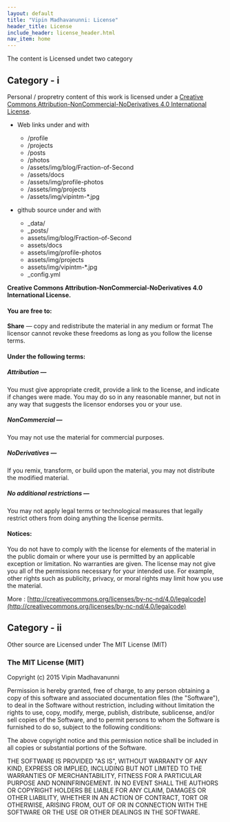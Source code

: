 ```yaml
---
layout: default
title: "Vipin Madhavanunni: License"
header_title: License
include_header: license_header.html
nav_item: home
---
```


The content is Licensed undet two category

## Category - i

Personal / propretry content of this work is licensed under 
a [Creative Commons Attribution-NonCommercial-NoDerivatives 4.0 International License](http://creativecommons.org/licenses/by-nc-nd/4.0/).

- Web links under and with
  - /profile
  - /projects
  - /posts
  - /photos
  - /assets/img/blog/Fraction-of-Second
  - /assets/docs
  - /assets/img/profile-photos
  - /assets/img/projects
  - /assets/img/vipintm-*.jpg

- github source under and with
  - _data/
  - _posts/
  - assets/img/blog/Fraction-of-Second
  - assets/docs
  - assets/img/profile-photos
  - assets/img/projects
  - assets/img/vipintm-*.jpg
  - _config.yml 

**Creative Commons 
Attribution-NonCommercial-NoDerivatives
4.0 International License.**

#### You are free to:

**Share** — copy and redistribute the material in any medium or format
The licensor cannot revoke these freedoms as long as you follow the 
license terms.

#### Under the following terms:

##### Attribution — 
You must give appropriate credit, provide a link to the 
license, and indicate if changes were made. You may do so in any 
reasonable manner, but not in any way that suggests the licensor 
endorses you or your use.

##### NonCommercial — 
You may not use the material for commercial purposes.

##### NoDerivatives — 
If you remix, transform, or build upon the material,
 you may not distribute the modified material.

##### No additional restrictions — 
You may not apply legal terms or 
technological measures that legally restrict others from doing 
anything the license permits.

#### Notices:

You do not have to comply with the license for elements of the 
material in the public domain or where your use is permitted 
by an applicable exception or limitation.
No warranties are given. The license may not give you all of 
the permissions necessary for your intended use. For example, other 
rights such as publicity, privacy, or moral rights may limit how 
you use the material.

More : [http://creativecommons.org/licenses/by-nc-nd/4.0/legalcode](http://creativecommons.org/licenses/by-nc-nd/4.0/legalcode)

## Category - ii

Other source are Licensed under The MIT License (MIT)

### The MIT License (MIT)

Copyright (c) 2015 Vipin Madhavanunni 

Permission is hereby granted, free of charge, to any person obtaining a copy
of this software and associated documentation files (the "Software"), to deal
in the Software without restriction, including without limitation the rights
to use, copy, modify, merge, publish, distribute, sublicense, and/or sell
copies of the Software, and to permit persons to whom the Software is
furnished to do so, subject to the following conditions:

The above copyright notice and this permission notice shall be included in
all copies or substantial portions of the Software.

THE SOFTWARE IS PROVIDED "AS IS", WITHOUT WARRANTY OF ANY KIND, EXPRESS OR
IMPLIED, INCLUDING BUT NOT LIMITED TO THE WARRANTIES OF MERCHANTABILITY,
FITNESS FOR A PARTICULAR PURPOSE AND NONINFRINGEMENT. IN NO EVENT SHALL THE
AUTHORS OR COPYRIGHT HOLDERS BE LIABLE FOR ANY CLAIM, DAMAGES OR OTHER
LIABILITY, WHETHER IN AN ACTION OF CONTRACT, TORT OR OTHERWISE, ARISING FROM,
OUT OF OR IN CONNECTION WITH THE SOFTWARE OR THE USE OR OTHER DEALINGS IN
THE SOFTWARE.

